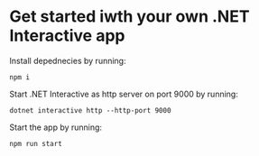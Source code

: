 # Get started iwth your own .NET Interactive app

Install depednecies by running:
```
npm i
```

Start .NET Interactive as http server on port 9000 by running:
```
dotnet interactive http --http-port 9000
```

Start the app by running:
```
npm run start
```